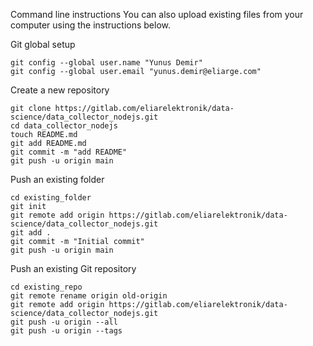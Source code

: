 Command line instructions
You can also upload existing files from your computer using the instructions below.


Git global setup  
```
git config --global user.name "Yunus Demir"
git config --global user.email "yunus.demir@eliarge.com"
```

Create a new repository  
```
git clone https://gitlab.com/eliarelektronik/data-science/data_collector_nodejs.git
cd data_collector_nodejs
touch README.md
git add README.md
git commit -m "add README"
git push -u origin main
```

Push an existing folder  
```
cd existing_folder
git init
git remote add origin https://gitlab.com/eliarelektronik/data-science/data_collector_nodejs.git
git add .
git commit -m "Initial commit"
git push -u origin main
```

Push an existing Git repository  
```
cd existing_repo
git remote rename origin old-origin
git remote add origin https://gitlab.com/eliarelektronik/data-science/data_collector_nodejs.git
git push -u origin --all
git push -u origin --tags
```

